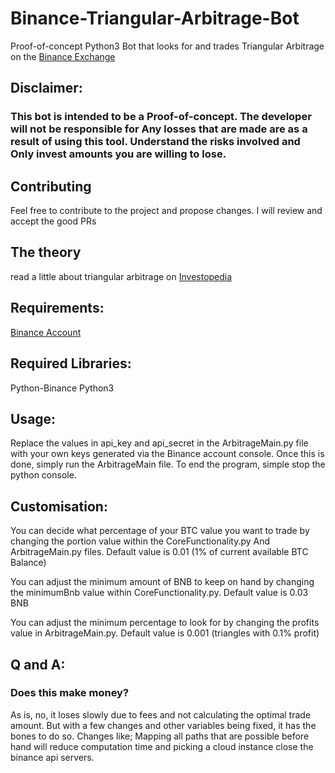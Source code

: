 # Binance-Triangular-Arbitrage-Bot
Proof-of-concept Python3 Bot that looks for and trades Triangular Arbitrage on the [Binance Exchange](https://www.binance.com/?ref=25062167)

## Disclaimer:

### This bot is intended to be a Proof-of-concept. The developer will not be responsible for Any losses that are made are as a result of using this tool. Understand the risks involved and Only invest amounts you are willing to lose.  

## Contributing

Feel free to contribute to the project and propose changes. I will review and accept the good PRs

## The theory

read a little about triangular arbitrage on [Investopedia](https://www.investopedia.com/terms/t/triangulararbitrage.asp)

## Requirements:
[Binance Account](https://www.binance.com/?ref=25062167)

## Required Libraries:
Python-Binance
Python3

## Usage:
Replace the values in api_key and api_secret in the ArbitrageMain.py file with your own keys generated via the Binance account console. Once this is done, simply run the ArbitrageMain file. To end the program, simple stop the python console.

## Customisation:

You can decide what percentage of your BTC value you want to trade by changing the portion value within the CoreFunctionality.py And ArbitrageMain.py files. Default value is 0.01 (1% of current available BTC Balance)

You can adjust the minimum amount of BNB to keep on hand by changing the minimumBnb value within CoreFunctionality.py. Default value is 0.03 BNB

You can adjust the minimum percentage to look for by changing the profits value in ArbitrageMain.py. Default value is 0.001 (triangles with 0.1% profit)

## Q and A:

### Does this make money?

As is, no, it loses slowly due to fees and not calculating the optimal trade amount. But with a few changes and other variables being fixed, it has the bones to do so. Changes like; Mapping all paths that are possible before hand will reduce computation time and picking a cloud instance close the binance api servers. 
